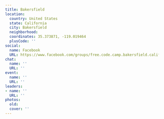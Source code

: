 ```yaml
---
title: Bakersfield
location:
  country: United States
  state: California
  city: Bakersfield
  neighborhood: 
  coordinates: 35.373871, -119.019464
  plusCode: ''
social:
  name: Facebook
  URL: https://www.facebook.com/groups/free.code.camp.bakersfield.california
chat:
  name: ''
  URL: ''
event:
  name: ''
  URL: ''
leaders:
- name: ''
  URL: ''
photos:
  old: 
  cover: ''
---
```

